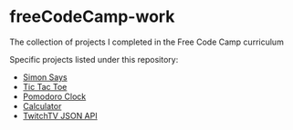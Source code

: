# freeCodeCamp-work
The collection of projects I completed in the Free Code Camp curriculum

Specific projects listed under this repository:

- [Simon Says](http://fcc.jimmyvanveen.com/projects/simon.html)
- [Tic Tac Toe](http://fcc.jimmyvanveen.com/projects/tic-tac-toe.html)
- [Pomodoro Clock](http://fcc.jimmyvanveen.com/projects/pomodoro.html)
- [Calculator](http://fcc.jimmyvanveen.com/projects/calculator.html)
- [TwitchTV JSON API](http://fcc.jimmyvanveen.com/projects/twitch-streamers.html)
